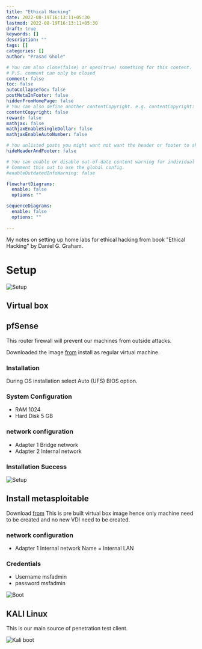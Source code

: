 ```yaml
---
title: "Ethical Hacking"
date: 2022-08-19T16:13:11+05:30
lastmod: 2022-08-19T16:13:11+05:30
draft: true
keywords: []
description: ""
tags: []
categories: []
author: "Prasad Ghole"

# You can also close(false) or open(true) something for this content.
# P.S. comment can only be closed
comment: false
toc: false
autoCollapseToc: false
postMetaInFooter: false
hiddenFromHomePage: false
# You can also define another contentCopyright. e.g. contentCopyright: "This is another copyright."
contentCopyright: false
reward: false
mathjax: false
mathjaxEnableSingleDollar: false
mathjaxEnableAutoNumber: false

# You unlisted posts you might want not want the header or footer to show
hideHeaderAndFooter: false

# You can enable or disable out-of-date content warning for individual post.
# Comment this out to use the global config.
#enableOutdatedInfoWarning: false

flowchartDiagrams:
  enable: false
  options: ""

sequenceDiagrams: 
  enable: false
  options: ""

---
```


<!--more-->

My notes on setting up home labs for ethical hacking from book "Ethical Hacking" by
Daniel G. Graham.

# Setup

![Setup](/images/post/ethhack_1.jpg)
## Virtual box
## pfSense
This router firewall will prevent our machines from outside attacks.

Downloaded the image [from](https://www.pfsense.org/download://www.pfsense.org/download/)
install as regular virtual machine.

### Installation
During OS installation select Auto (UFS) BIOS option.

### System Configuration 
- RAM 1024
- Hard Disk 5 GB

### network configuration 
- Adapter 1 Bridge network
- Adapter 2 Internal network

### Installation Success

![Setup](/images/post/VirtualBox_PFSense_Boot.png)

## Install metasploitable

Download [from](https://sourceforge.net/projects/metasploitable/files/latest/download)
This is pre built virtual box image hence only machine need to be created and no new
VDI need to be created.


### network configuration 
- Adapter 1 Internal network Name = Internal LAN

### Credentials 
- Username msfadmin
- password msfadmin

![Boot](/images/post/VirtualBox_Metasploitable.png)

## KALI Linux
This is our main source of penetration test client.

![Kali boot](/images/post/VirtualBox_KALI.png)

